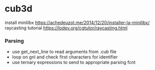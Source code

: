 # cub3d #
install minilibx https://achedeuzot.me/2014/12/20/installer-la-minilibx/
raycasting tutorial https://lodev.org/cgtutor/raycasting.html

### Parsing ###
* use get_next_line to read arguments from .cub file
* loop on gnl and check first characters for identifier
* use ternary expressions to send to appropriate parsing fcnt
